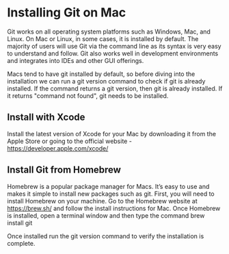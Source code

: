 # Installing Git on Mac
Git works on all operating system platforms such as Windows, Mac, and Linux. On Mac or Linux, in some cases, it is installed by default. The majority of users will use Git via the command line as its syntax is very easy to understand and follow. Git also works well in development environments and integrates into IDEs and other GUI offerings.  

Macs tend to have git installed by default, so before diving into the installation we can run a git version command to check if git is already installed. If the command returns a git version, then git is already installed. If it returns "command not found", git needs to be installed.

## Install with Xcode
Install the latest version of Xcode for your Mac by downloading it from the Apple Store or going to the official website - 
https://developer.apple.com/xcode/

## Install Git from Homebrew
Homebrew is a popular package manager for Macs. It’s easy to use and makes it simple to install new packages such as git. First, you will need to install Homebrew on your machine. Go to the Homebrew website at 
https://brew.sh/
 and follow the install instructions for Mac. Once Homebrew is installed, open a terminal window and then type the command brew install git

Once installed run the git version command to verify the installation is complete.